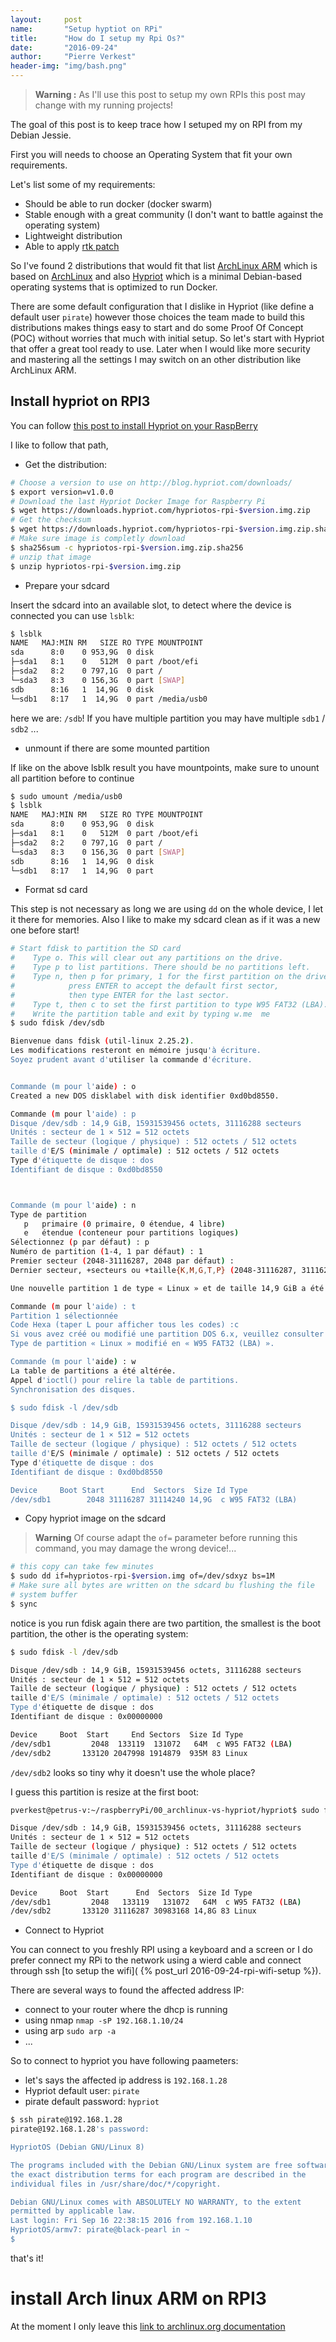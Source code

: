 ```yaml
---
layout:     post
name:       "Setup hyptiot on RPi"
title:      "How do I setup my Rpi Os?"
date:       "2016-09-24"
author:     "Pierre Verkest"
header-img: "img/bash.png"
---
```


> **Warning :** As I'll use this post to setup my own RPIs this post may
> change with my running projects!

The goal of this post is to keep trace how I setuped my on RPI from
my Debian Jessie.

First you will needs to choose an Operating System that fit your own
requirements.

Let's list some of my requirements:

* Should be able to run docker (docker swarm)
* Stable enough with a great community (I don't want to battle against
  the operating system)
* Lightweight distribution
* Able to apply [rtk patch](
  https://rt.wiki.kernel.org/index.php/Main_Page)

So I've found 2 distributions that would fit that list [ArchLinux ARM](
https://archlinuxarm.org) which is based on [ArchLinux](
https://archlinux.org) and also [Hypriot](http://blog.hypriot.com/about)
which is a minimal Debian-based operating systems that is optimized to
run Docker.

There are some default configuration that I dislike in Hypriot (like
define a default user `pirate`) however those choices the team made to
build this distributions makes things easy to start and do some Proof Of
Concept (POC) without worries that much with initial setup. So let's
start with Hypriot that offer a great tool ready to use. Later when I
would like more security and mastering all the settings I may switch
on an other distribution like ArchLinux ARM.


## Install hypriot on RPI3

You can follow [this post to install Hypriot on your RaspBerry](
http://blog.hypriot.com/getting-started-with-docker-and-linux-on-the-raspberry-pi/)

I like to follow that path,

* Get the distribution:

```bash
# Choose a version to use on http://blog.hypriot.com/downloads/
$ export version=v1.0.0
# Download the last Hypriot Docker Image for Raspberry Pi
$ wget https://downloads.hypriot.com/hypriotos-rpi-$version.img.zip
# Get the checksum 
$ wget https://downloads.hypriot.com/hypriotos-rpi-$version.img.zip.sha256
# Make sure image is completly download
$ sha256sum -c hypriotos-rpi-$version.img.zip.sha256
# unzip that image
$ unzip hypriotos-rpi-$version.img.zip
```

* Prepare your sdcard

Insert the sdcard into an available slot, to detect where the device
is connected you can use `lsblk`:

```bash
$ lsblk 
NAME   MAJ:MIN RM   SIZE RO TYPE MOUNTPOINT
sda      8:0    0 953,9G  0 disk 
├─sda1   8:1    0   512M  0 part /boot/efi
├─sda2   8:2    0 797,1G  0 part /
└─sda3   8:3    0 156,3G  0 part [SWAP]
sdb      8:16   1  14,9G  0 disk 
└─sdb1   8:17   1  14,9G  0 part /media/usb0
```

here we are: `/sdb`! If you have multiple partition you may have
multiple `sdb1` / `sdb2` ...

* unmount if there are some mounted partition

If like on the above lsblk result you have mountpoints, make sure to
unount all partition before to continue

```bash
$ sudo umount /media/usb0 
$ lsblk 
NAME   MAJ:MIN RM   SIZE RO TYPE MOUNTPOINT
sda      8:0    0 953,9G  0 disk 
├─sda1   8:1    0   512M  0 part /boot/efi
├─sda2   8:2    0 797,1G  0 part /
└─sda3   8:3    0 156,3G  0 part [SWAP]
sdb      8:16   1  14,9G  0 disk 
└─sdb1   8:17   1  14,9G  0 part 
```

* Format sd card

This step is not necessary as long we are using `dd` on the
whole device, I let it there for memories. Also I like to make my sdcard
clean as if it was a new one before start!

```bash
# Start fdisk to partition the SD card
#    Type o. This will clear out any partitions on the drive.
#    Type p to list partitions. There should be no partitions left.
#    Type n, then p for primary, 1 for the first partition on the drive,
#            press ENTER to accept the default first sector,
#            then type ENTER for the last sector.
#    Type t, then c to set the first partition to type W95 FAT32 (LBA).
#    Write the partition table and exit by typing w.me  me  
$ sudo fdisk /dev/sdb

Bienvenue dans fdisk (util-linux 2.25.2).
Les modifications resteront en mémoire jusqu'à écriture.
Soyez prudent avant d'utiliser la commande d'écriture.


Commande (m pour l'aide) : o
Created a new DOS disklabel with disk identifier 0xd0bd8550.

Commande (m pour l'aide) : p
Disque /dev/sdb : 14,9 GiB, 15931539456 octets, 31116288 secteurs
Unités : secteur de 1 × 512 = 512 octets
Taille de secteur (logique / physique) : 512 octets / 512 octets
taille d'E/S (minimale / optimale) : 512 octets / 512 octets
Type d'étiquette de disque : dos
Identifiant de disque : 0xd0bd8550



Commande (m pour l'aide) : n
Type de partition
   p   primaire (0 primaire, 0 étendue, 4 libre)
   e   étendue (conteneur pour partitions logiques)
Sélectionnez (p par défaut) : p
Numéro de partition (1-4, 1 par défaut) : 1
Premier secteur (2048-31116287, 2048 par défaut) : 
Dernier secteur, +secteurs ou +taille{K,M,G,T,P} (2048-31116287, 31116287 par défaut) : 

Une nouvelle partition 1 de type « Linux » et de taille 14,9 GiB a été créée.

Commande (m pour l'aide) : t
Partition 1 sélectionnée
Code Hexa (taper L pour afficher tous les codes) :c
Si vous avez créé ou modifié une partition DOS 6.x, veuillez consulter la documentation de fdisk pour de plus amples renseignements.
Type de partition « Linux » modifié en « W95 FAT32 (LBA) ».

Commande (m pour l'aide) : w
La table de partitions a été altérée.
Appel d'ioctl() pour relire la table de partitions.
Synchronisation des disques.

$ sudo fdisk -l /dev/sdb

Disque /dev/sdb : 14,9 GiB, 15931539456 octets, 31116288 secteurs
Unités : secteur de 1 × 512 = 512 octets
Taille de secteur (logique / physique) : 512 octets / 512 octets
taille d'E/S (minimale / optimale) : 512 octets / 512 octets
Type d'étiquette de disque : dos
Identifiant de disque : 0xd0bd8550

Device     Boot Start      End  Sectors  Size Id Type
/dev/sdb1        2048 31116287 31114240 14,9G  c W95 FAT32 (LBA)
```

* Copy hypriot image on the sdcard

> **Warning** Of course adapt the ``of=`` parameter before running this
> command, you may damage the wrong device!...

```bash
# this copy can take few minutes
$ sudo dd if=hypriotos-rpi-$version.img of=/dev/sdxyz bs=1M
# Make sure all bytes are written on the sdcard bu flushing the file
# system buffer
$ sync

```

notice is you run fdisk again there are two partition, the smallest is
the boot partition, the other is the operating system:

```bash
$ sudo fdisk -l /dev/sdb

Disque /dev/sdb : 14,9 GiB, 15931539456 octets, 31116288 secteurs
Unités : secteur de 1 × 512 = 512 octets
Taille de secteur (logique / physique) : 512 octets / 512 octets
taille d'E/S (minimale / optimale) : 512 octets / 512 octets
Type d'étiquette de disque : dos
Identifiant de disque : 0x00000000

Device     Boot  Start     End Sectors  Size Id Type
/dev/sdb1         2048  133119  131072   64M  c W95 FAT32 (LBA)
/dev/sdb2       133120 2047998 1914879  935M 83 Linux
```

``/dev/sdb2`` looks so tiny why it doesn't use the whole place?

I guess this partition is resize at the first boot:

```bash
pverkest@petrus-v:~/raspberryPi/00_archlinux-vs-hypriot/hypriot$ sudo fdisk -l /dev/sdb

Disque /dev/sdb : 14,9 GiB, 15931539456 octets, 31116288 secteurs
Unités : secteur de 1 × 512 = 512 octets
Taille de secteur (logique / physique) : 512 octets / 512 octets
taille d'E/S (minimale / optimale) : 512 octets / 512 octets
Type d'étiquette de disque : dos
Identifiant de disque : 0x00000000

Device     Boot  Start      End  Sectors  Size Id Type
/dev/sdb1         2048   133119   131072   64M  c W95 FAT32 (LBA)
/dev/sdb2       133120 31116287 30983168 14,8G 83 Linux
```

* Connect to Hypriot

You can connect to you freshly RPI using a keyboard and a screen or I do
prefer connect my RPi to the network using a wierd cable and connect 
through ssh [to setup the wifi](
{% post_url 2016-09-24-rpi-wifi-setup %}).

There are several ways to found the affected address IP:

* connect to your router where the dhcp is running
* using nmap ``nmap -sP 192.168.1.10/24``
* using arp ``sudo arp -a``
* ...

So to connect to hypriot you have following paameters:

* let's says the affected ip address is ``192.168.1.28``
* Hypriot default user: ``pirate``
* pirate default password: ``hypriot``

```bash
$ ssh pirate@192.168.1.28
pirate@192.168.1.28's password: 

HypriotOS (Debian GNU/Linux 8)

The programs included with the Debian GNU/Linux system are free software;
the exact distribution terms for each program are described in the
individual files in /usr/share/doc/*/copyright.

Debian GNU/Linux comes with ABSOLUTELY NO WARRANTY, to the extent
permitted by applicable law.
Last login: Fri Sep 16 22:38:15 2016 from 192.168.1.10
HypriotOS/armv7: pirate@black-pearl in ~
$ 
```

that's it!

# install Arch linux ARM on RPI3

At the moment I only leave this [link to archlinux.org documentation](
https://archlinuxarm.org/platforms/armv8/broadcom/raspberry-pi-3)